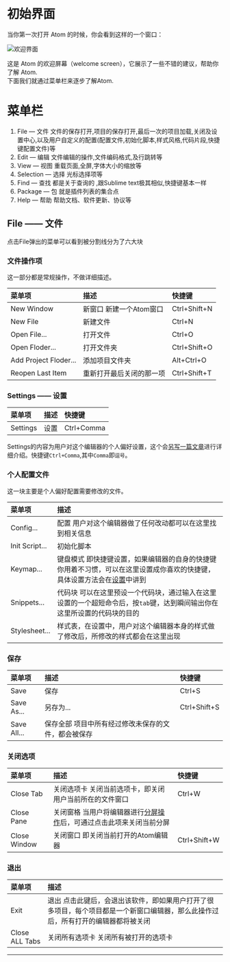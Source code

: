 # 初始界面
当你第一次打开 Atom 的时候，你会看到这样的一个窗口：

![][1]

这是 Atom 的欢迎屏幕（welcome screen），它展示了一些不错的建议，帮助你了解 Atom.  
下面我们就通过菜单栏来逐步了解Atom.

# 菜单栏
1. File — 文件 文件的保存打开,项目的保存打开,最后一次的项目加载,关闭及设置中心,以及用户自定义的配置(配置文件,初始化脚本,样式风格,代码片段,快捷键配置文件)等
2. Edit — 编辑 文件编辑的操作,文件编码格式,及行跳转等
3. View — 视图 重载页面,全屏,字体大小的缩放等
4. Selection — 选择 光标选择项等
4. Find — 查找 都是关于查询的 ,跟Sublime text极其相似,快捷键基本一样
5. Package — 包 就是插件列表的集合点
6. Help — 帮助 帮助文档、软件更新、协议等

## File —— 文件
点击File弹出的菜单可以看到被分割线分为了六大块

### 文件操作项
这一部分都是常规操作，不做详细描述。

| 菜单项 | 描述 | 快捷键 |
| :----- | :---- | :----- |
| New Window | 新窗口 新建一个Atom窗口 | Ctrl+Shift+N |
| New File | 新建文件 | Ctrl+N |
| Open File... | 打开文件 | Ctrl+O |
| Open Floder... | 打开文件夹 | Ctrl+Shift+O |
| Add Project Floder... | 添加项目文件夹 | Alt+Ctrl+O |
| Reopen Last Item | 重新打开最后关闭的那一项 | Ctrl+Shift+T |

### Settings —— 设置
| 菜单项 | 描述 | 快捷键 |
| :----- | :---- | :----- |
| Settings | 设置 | Ctrl+Comma |

Settings的内容为用户对这个编辑器的个人偏好设置，这个会[另写一篇文章][2]进行详细介绍。快捷键`Ctrl+Comma`,其中`Comma`即`逗号`。

### 个人配置文件
这一块主要是个人偏好配置需要修改的文件。

| 菜单项 | 描述 |
| :----- | :---- |
| Config... | 配置 用户对这个编辑器做了任何改动都可以在这里找到相关信息 |
| Init Script... | 初始化脚本 |
| Keymap... | 键盘模式 即快捷键设置，如果编辑器的自身的快捷键你用着不习惯，可以在这里设置成你喜欢的快捷键，具体设置方法会在[设置][2]中讲到 |
| Snippets... | 代码块 可以在这里预设一个代码块，通过输入在这里设置的一个超短命令后，按`tab`键，达到瞬间输出你在这里所设置的代码块的目的 |
| Stylesheet... | 样式表，在设置中，用户对这个编辑器本身的样式做了修改后，所修改的样式都会在这里出现 |

### 保存
| 菜单项 | 描述 | 快捷键 |
| :----- | :---- | :----- |
| Save | 保存 | Ctrl+S |
| Save As... | 另存为... | Ctrl+Shift+S |
| Save All... | 保存全部 项目中所有经过修改未保存的文件，都会被保存 |  |

### 关闭选项
| 菜单项 | 描述 | 快捷键 |
| :----- | :---- | :----- |
| Close Tab | 关闭选项卡 关闭当前选项卡，即关闭用户当前所在的文件窗口 | Ctrl+W |
| Close Pane | 关闭窗格 当用户将编辑器进行[分屏操作][3]后，可通过点击此项来关闭当前分屏 |  |
| Close Window | 关闭窗口 即关闭当前打开的Atom编辑器 | Ctrl+Shift+W |

### 退出
| 菜单项 | 描述 |
| :----- | :---- |
| Exit | 退出 点击此键后，会退出该软件，即如果用户打开了很多项目，每个项目都是一个新窗口编辑器，那么此操作过后，所有打开的编辑器都将被关闭 |
| Close ALL Tabs | 关闭所有选项卡 关闭所有被打开的选项卡 |

***
[1]:https://github.com/kaivin/atom/raw/master/images/interface/welcome.png "欢迎界面"
[2]:/settings.md "设置"
[3]:/pane.md "分屏操作"
